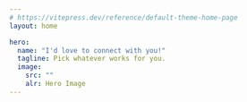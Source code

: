 ```yaml
---
# https://vitepress.dev/reference/default-theme-home-page
layout: home

hero:
  name: "I'd love to connect with you!"
  tagline: Pick whatever works for you.
  image:
    src: ""
    alr: Hero Image
---
```


